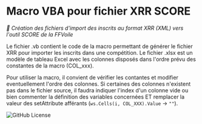 # Macro VBA pour fichier XRR SCORE 
*📝 Création des fichiers d'import des inscrits au format XRR (XML) vers l'outil SCORE de la FFVoile*

Le fichier .vb contient le code de la macro permettant de générer le fichier XRR pour importer les inscrits dans une compétition.
Le fichier .xlsx est un modèle de tableau Excel avec les colonnes disposés dans l'ordre prévu des constantes de la macro (COL_xxx).

Pour utiliser la macro, il convient de vérifier les contantes et modifier eventuellement l'ordre des colonnes. Si certaines des colonnes n'existent pas dans le fichier source, il faudra indiquer l'index d'un colonne vide ou bien commenter la définition des variables concernées ET remplacer la valeur des setAttribute afférants (`ws.Cells(i, COL_XXX).Value` -> `""`).



![GitHub License](https://img.shields.io/github/license/Mttwt9/XRR-SCORE?style=flat-square&color=blue)

